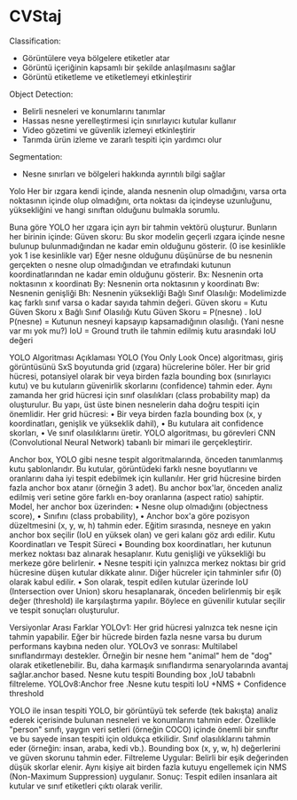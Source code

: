# CVStaj
 
Classification:
- Görüntülere veya bölgelere etiketler atar
- Görüntü içeriğinin kapsamlı bir şekilde anlaşılmasını sağlar
- Görüntü etiketleme ve etiketlemeyi etkinleştirir

Object Detection:
- Belirli nesneleri ve konumlarını tanımlar 
- Hassas nesne yerelleştirmesi için sınırlayıcı kutular kullanır 
- Video gözetimi ve güvenlik izlemeyi etkinleştirir 
- Tarımda ürün izleme ve zararlı tespiti için yardımcı olur 

Segmentation:
- Nesne sınırları ve bölgeleri hakkında ayrıntılı bilgi sağlar
                                                       
Yolo 
Her bir ızgara kendi içinde, alanda nesnenin olup olmadığını, varsa orta noktasının içinde olup olmadığını, orta noktası da içindeyse uzunluğunu, yüksekliğini ve hangi sınıftan olduğunu bulmakla sorumlu. 
 
Buna göre YOLO her ızgara için ayrı bir tahmin vektörü oluşturur. Bunların her birinin içinde:
Güven skoru: Bu skor modelin geçerli ızgara içinde nesne bulunup bulunmadığından ne kadar emin olduğunu gösterir. (0 ise kesinlikle yok 1 ise kesinlikle var) Eğer nesne olduğunu düşünürse de bu nesnenin gerçekten o nesne olup olmadığından ve etrafındaki kutunun koordinatlarından ne kadar emin olduğunu gösterir.
Bx: Nesnenin orta noktasının x koordinatı
By: Nesnenin orta noktasının y koordinatı
Bw: Nesnenin genişliği
Bh: Nesnenin yüksekliği
Bağlı Sınıf Olasılığı: Modelimizde kaç farklı sınıf varsa o kadar sayıda tahmin değeri. 
Güven skoru = Kutu Güven Skoru x Bağlı Sınıf Olasılığı
Kutu Güven Skoru = P(nesne) . IoU
P(nesne) = Kutunun nesneyi kapsayıp kapsamadığının olasılığı. (Yani nesne var mı yok mu?)
IoU = Ground truth ile tahmin edilmiş kutu arasındaki IoU değeri

YOLO Algoritması Açıklaması
YOLO (You Only Look Once) algoritması, giriş görüntüsünü SxS boyutunda grid (ızgara) hücrelerine böler. Her bir grid hücresi, potansiyel olarak bir veya birden fazla bounding box (sınırlayıcı kutu) ve bu kutuların güvenirlik skorlarını (confidence) tahmin eder. Aynı zamanda her grid hücresi için sınıf olasılıkları (class probability map) da oluşturulur. Bu yapı, üst üste binen nesnelerin daha doğru tespiti için önemlidir.
Her grid hücresi:
•	Bir veya birden fazla bounding box (x, y koordinatları, genişlik ve yükseklik dahil),
•	Bu kutulara ait confidence skorları,
•	Ve sınıf olasılıklarını üretir.
YOLO algoritması, bu görevleri CNN (Convolutional Neural Network) tabanlı bir mimari ile gerçekleştirir.
 
Anchor box, YOLO gibi nesne tespit algoritmalarında, önceden tanımlanmış kutu şablonlarıdır. Bu kutular, görüntüdeki farklı nesne boyutlarını ve oranlarını daha iyi tespit edebilmek için kullanılır.
 Her grid hücresine birden fazla anchor box atanır (örneğin 3 adet).
Bu anchor box'lar, önceden analiz edilmiş veri setine göre farklı en-boy oranlarına (aspect ratio) sahiptir.
Model, her anchor box üzerinden:
•	Nesne olup olmadığını (objectness score),
•	Sınıfını (class probability),
•	Anchor box'a göre pozisyon düzeltmesini (x, y, w, h) tahmin eder.
Eğitim sırasında, nesneye en yakın anchor box seçilir (IoU en yüksek olan) ve geri kalanı göz ardı edilir.
Kutu Koordinatları ve Tespit Süreci
•	Bounding box koordinatları, her kutunun merkez noktası baz alınarak hesaplanır. Kutu genişliği ve yüksekliği bu merkeze göre belirlenir.
•	Nesne tespiti için yalnızca merkez noktası bir grid hücresine düşen kutular dikkate alınır. Diğer hücreler için tahminler sıfır (0) olarak kabul edilir.
•	Son olarak, tespit edilen kutular üzerinde IoU (Intersection over Union) skoru hesaplanarak, önceden belirlenmiş bir eşik değer (threshold) ile karşılaştırma yapılır. Böylece en güvenilir kutular seçilir ve tespit sonuçları oluşturulur.

Versiyonlar Arası Farklar
YOLOv1: Her grid hücresi yalnızca tek nesne için tahmin yapabilir. Eğer bir hücrede birden fazla nesne varsa bu durum performans kaybına neden olur.
YOLOv3 ve sonrası: Multilabel sınıflandırmayı destekler. Örneğin bir nesne hem "animal" hem de "dog" olarak etiketlenebilir. Bu, daha karmaşık sınıflandırma senaryolarında avantaj sağlar.anchor based. Nesne kutu tespiti Bounding box ,IoU tababnlı filtreleme.
YOLOv8:Anchor free .Nesne kutu tespiti IoU +NMS + Confidence threshold 

YOLO  ile insan tespiti 
YOLO, bir görüntüyü tek seferde (tek bakışta) analiz ederek içerisinde bulunan nesneleri ve konumlarını tahmin eder. Özellikle "person" sınıfı, yaygın veri setleri (örneğin COCO) içinde önemli bir sınıftır ve bu sayede insan tespiti için oldukça etkilidir.
Sınıf olasılıklarını tahmin eder (örneğin: insan, araba, kedi vb.).
Bounding box (x, y, w, h) değerlerini ve güven skorunu tahmin eder.
Filtreleme Uygular:
Belirli bir eşik değerinden düşük skorlar elenir.
Aynı kişiye ait birden fazla kutuyu engellemek için NMS (Non-Maximum Suppression) uygulanır.
Sonuç: Tespit edilen insanlara ait kutular ve sınıf etiketleri çıktı olarak verilir.


